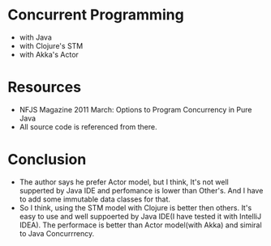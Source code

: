 # Concurrent Programming #
* with Java
* with Clojure's STM
* with Akka's Actor

# Resources #
* NFJS Magazine 2011 March: Options to Program Concurrency in Pure Java
* All source code is referenced from there.

# Conclusion #
* The author says he prefer Actor model, but I think, It's not well supperted by Java IDE and perfomance is lower than Other's. And I have to add some immutable data classes for that.
* So I think, using the STM model with Clojure is better then others. It's easy to use and well suppoerted by Java IDE(I have tested it with IntelliJ IDEA). The performace is better than Actor model(with Akka) and simiral to Java Concurrrency.